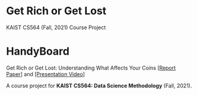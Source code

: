 # Get Rich or Get Lost
KAIST CS564 (Fall, 2021) Course Project


# HandyBoard
Get Rich or Get Lost: Understanding What Affects Your Coins [[Report Paper]()] and [[Presentation Video]()] <br/>

A course project for **KAIST CS564: Data Science Methodology** (Fall, 2021). <br/>
